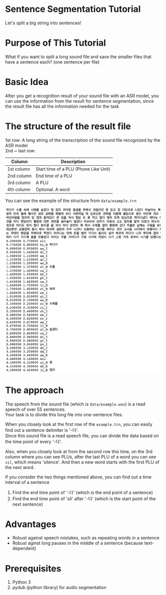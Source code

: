 # Sentence Segmentation Tutorial

Let's split a big string into sentences!

# Purpose of This Tutorial

What if you want to split a long sound file and save the smaller files that have a sentence each? (one sentence per file)

# Basic Idea

After you get a recognition result of your sound file with an ASR model, you can use the information from the result for sentence segmentation, since the result file has all the information needed for the task

# The structure of the result file

1st row: A long string of the transcription of the sound file recognized by the ASR model  
2nd ~ last row:

|Column    |Description                          |
|----------|-------------------------------------|
|1st column|Start time of a PLU (Phone Like Unit)|
|2nd column|End time of a PLU                    |
|3rd column|A PLU                                |
|4th column|Optional. A word                     |
  
You can see the example of the structure from `data/example.trn`

![alt text](https://github.com/Xcalibur12/sent_split_tutorial/blob/master/data/sent_seg_example.png "Example of Transcript")


# The approach

The speech from the sound file (which is `data/example.wav`) is a read speech of over 55 sentences.  
Your task is to divide this long file into one-sentence files.  

When you closely look at the first row of the `example.trn`, you can easily find out a sentence delimiter is '-다'.  
Since this sound file is a read speech file, you can divide the data based on the time point of every '-다'.  

Also, when you closely look at from the second row this time, on the 3rd column where you can see PLUs, after the last PLU of a word you can see `sil`, which means 'silence'. And then a new word starts with the first PLU of the next word.  

If you consider the two things mentioned above, you can find out a time interval of a sentence
1) Find the end time point of '-다' (which is the end point of a sentence)
2) Find the end time point of 'sil' after '-다' (which is the start point of the next sentence)

# Advantages
* Robust against speech mistakes, such as repeating words in a sentence
* Robust aginst long pauses in the middle of a sentence (because text-dependent)

# Prerequisites
1. Python 3
2. pydub (python library) for audio segmentation
